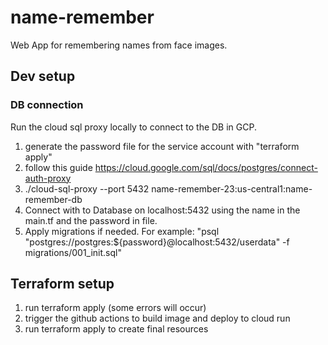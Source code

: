 # name-remember

Web App for remembering names from face images.

## Dev setup

### DB connection

Run the cloud sql proxy locally to connect to the DB in GCP.

1. generate the password file for the service account with "terraform apply"
2. follow this guide https://cloud.google.com/sql/docs/postgres/connect-auth-proxy
3. ./cloud-sql-proxy --port 5432 name-remember-23:us-central1:name-remember-db
4. Connect with to Database on localhost:5432 using the name in the main.tf and the password in file.
5. Apply migrations if needed. For example: "psql "postgres://postgres:${password}@localhost:5432/userdata" -f migrations/001_init.sql"

## Terraform setup

1. run terraform apply (some errors will occur)
2. trigger the github actions to build image and deploy to cloud run
3. run terraform apply to create final resources
